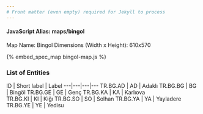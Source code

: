 ```yaml
---
# Front matter (even empty) required for Jekyll to process
---
```


#### JavaScript Alias: maps/bingol

Map Name: Bingol
Dimensions (Width x Height): 610x570



{% embed_spec_map bingol-map.js %}

### List of Entities

ID | Short label | Label
---|---|---|---
TR.BG.AD | AD | Adaklı
TR.BG.BG | BG | Bingöl
TR.BG.GE | GE | Genç
TR.BG.KA | KA | Karlıova		
TR.BG.KI | KI | Kiğı
TR.BG.SO | SO | Solhan
TR.BG.YA | YA | Yayladere
TR.BG.YE | YE | Yedisu